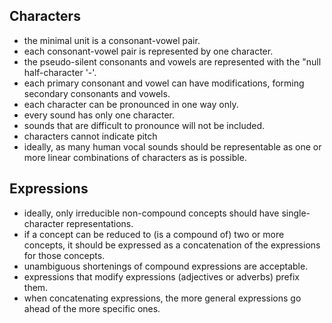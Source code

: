## Characters
 - the minimal unit is a consonant-vowel pair.
 - each consonant-vowel pair is represented by one character.
 - the pseudo-silent consonants and vowels are represented with the "null half-character '-'.
 - each primary consonant and vowel can have modifications, forming secondary consonants and vowels.
 - each character can be pronounced in one way only.
 - every sound has only one character.
 - sounds that are difficult to pronounce will not be included.
 - characters cannot indicate pitch
 - ideally, as many human vocal sounds should be representable as one or more linear combinations of characters as is possible.

## Expressions
 - ideally, only irreducible non-compound concepts should have single-character representations.
 - if a concept can be reduced to (is a compound of) two or more concepts, it should be expressed as a concatenation of the expressions for those concepts.
 - unambiguous shortenings of compound expressions are acceptable.
 - expressions that modify expressions (adjectives or adverbs) prefix them. 
 - when concatenating expressions, the more general expressions go ahead of the more specific ones.
